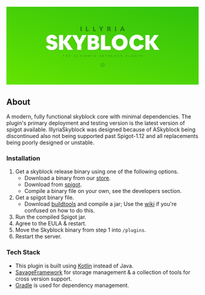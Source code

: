 ![Logo](./SkyblockHeader.png)


## About
A modern, fully functional skyblock core with minimal dependencies. 
The plugin's primary deployment and testing version is the latest version of spigot available. IllyriaSkyblock was designed because of ASkyblock being discontinued also not being supported past Spigot-1.12 and all replacements being poorly designed or unstable.


### Installation

1. Get a skyblock release binary using one of the following options.
   * Download a binary from our [store](https://store.illyria.io).
   * Download from [spigot](https://www.spigotmc.org/resources/authors/prosavage.203132/).
   * Compile a binary file on your own, see the developers section.
2. Get a spigot binary file.
    * Download [buildtools](https://hub.spigotmc.org/jenkins/job/BuildTools/lastSuccessfulBuild/artifact/target/BuildTools.jar) and compile  a jar; Use the [wiki](https://www.spigotmc.org/wiki/buildtools/) if you're confused on how to do this.
3. Run the compiled Spigot jar.
4. Agree to the EULA & restart.
5. Move the Skyblock binary from step 1 into `/plugins`.
6. Restart the server.

### Tech Stack
* This plugin is built using [Kotlin](https://kotlinlang.org/) instead of Java.
* [SavageFramework](https://github.com/illyria-io/SavageFramework) for storage management & a collection of tools for cross version support.
* [Gradle](https://gradle.org/) is used for dependency management.

